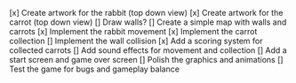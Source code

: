 
[x] Create artwork for the rabbit (top down view)
[x] Create artwork for the carrot (top down view)
[] Draw walls?
[] Create a simple map with walls and carrots
[x] Implement the rabbit movement
[x] Implement the carrot collection
[] Implement the wall collision
[x] Add a scoring system for collected carrots
[] Add sound effects for movement and collection
[] Add a start screen and game over screen
[] Polish the graphics and animations
[] Test the game for bugs and gameplay balance